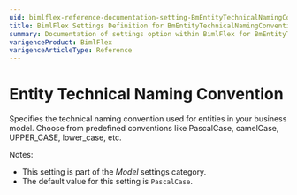 ```yaml
---
uid: bimlflex-reference-documentation-setting-BmEntityTechnicalNamingConvention
title: BimlFlex Settings Definition for BmEntityTechnicalNamingConvention
summary: Documentation of settings option within BimlFlex for BmEntityTechnicalNamingConvention
varigenceProduct: BimlFlex
varigenceArticleType: Reference
---
```


# Entity Technical Naming Convention

Specifies the technical naming convention used for entities in your business model. Choose from predefined conventions like PascalCase, camelCase, UPPER_CASE, lower_case, etc.

Notes:

* This setting is part of the *Model* settings category.
* The default value for this setting is `PascalCase`.